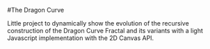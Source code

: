 #The Dragon Curve

Little project to dynamically show the evolution of the recursive construction of the Dragon Curve Fractal and its variants with a light Javascript implementation with the 2D Canvas API.
